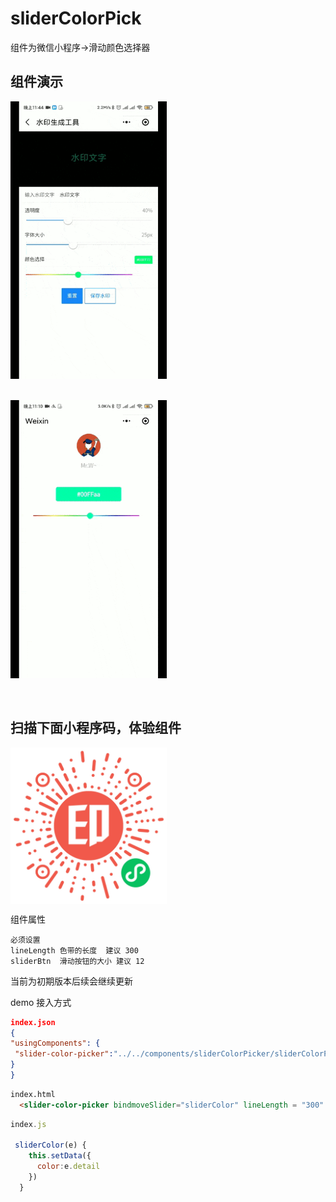 # sliderColorPick
 组件为微信小程序->滑动颜色选择器



  ## 组件演示
  <img src="./utils/gif2.gif" width = "250"  alt="图片名称" align=center />
  
  <br/>
  
  <br/>
  
  <br/>
  <img src="./utils/gif.gif" width = "250"  alt="图片名称" align=center />


  <br/>
  <br/>
  <br/>

  ## 扫描下面小程序码，体验组件

  <img src="./utils/share.jpg" width = "250"  alt="图片名称" align=center />



组件属性
~~~
必须设置 
lineLength 色带的长度  建议 300
sliderBtn  滑动按钮的大小 建议 12
~~~

  当前为初期版本后续会继续更新

  demo 接入方式  
  ``` json
index.json
{
 "usingComponents": {
   "slider-color-picker":"../../components/sliderColorPicker/sliderColorPicker"
  }
}   
```
  ``` html
index.html
    <slider-color-picker bindmoveSlider="sliderColor" lineLength = "300" sliderBtn="12"></slider-color-picker>


  ```

``` javaScript
index.js

 sliderColor(e) {
    this.setData({
      color:e.detail
    })
  }

```

